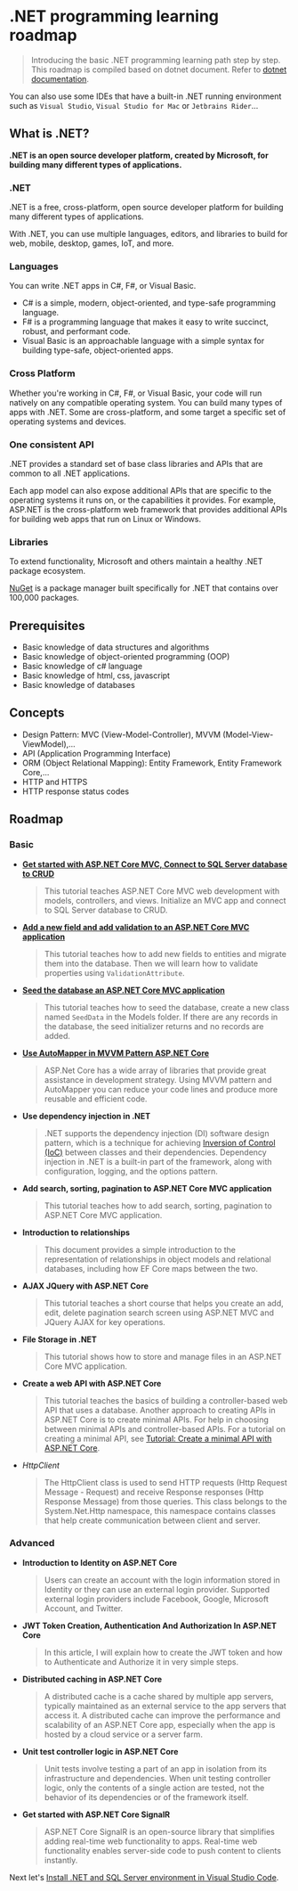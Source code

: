 # .NET programming learning roadmap

>Introducing the basic .NET programming learning path step by step. This roadmap is compiled based on dotnet document. Refer to [dotnet documentation](https://learn.microsoft.com/en-us/docs/).

You can also use some IDEs that have a built-in .NET running environment such as `Visual Studio`, `Visual Studio for Mac` or `Jetbrains Rider`...

## What is .NET?

**.NET is an open source developer platform, created by Microsoft, for building many different types of applications.**

### .NET

.NET is a free, cross-platform, open source developer platform for building many different types of applications.

With .NET, you can use multiple languages, editors, and libraries to build for web, mobile, desktop, games, IoT, and more.

### Languages

You can write .NET apps in C#, F#, or Visual Basic.

- C# is a simple, modern, object-oriented, and type-safe programming language.
- F# is a programming language that makes it easy to write succinct, robust, and performant code.
- Visual Basic is an approachable language with a simple syntax for building type-safe, object-oriented apps.

### Cross Platform

Whether you're working in C#, F#, or Visual Basic, your code will run natively on any compatible operating system. You can build many types of apps with .NET. Some are cross-platform, and some target a specific set of operating systems and devices.

### One consistent API

.NET provides a standard set of base class libraries and APIs that are common to all .NET applications.

Each app model can also expose additional APIs that are specific to the operating systems it runs on, or the capabilities it provides. For example, ASP.NET is the cross-platform web framework that provides additional APIs for building web apps that run on Linux or Windows.

### Libraries

To extend functionality, Microsoft and others maintain a healthy .NET package ecosystem.

[NuGet](https://www.nuget.org/) is a package manager built specifically for .NET that contains over 100,000 packages.

## Prerequisites

- Basic knowledge of data structures and algorithms
- Basic knowledge of object-oriented programming (OOP)
- Basic knowledge of c# language
- Basic knowledge of html, css, javascript
- Basic knowledge of databases

## Concepts

- Design Pattern: MVC (View-Model-Controller), MVVM (Model-View-ViewModel),...
- API (Application Programming Interface)
- ORM (Object Relational Mapping): Entity Framework, Entity Framework Core,...
- HTTP and HTTPS
- HTTP response status codes

## Roadmap

### Basic

- **[Get started with ASP.NET Core MVC, Connect to SQL Server database to CRUD](https://github.com/NguyenPhuDuc307/get-started-dotnet-mvc)**
  >This tutorial teaches ASP.NET Core MVC web development with models, controllers, and views. Initialize an MVC app and connect to SQL Server database to CRUD.

- **[Add a new field and add validation to an ASP.NET Core MVC application](https://github.com/NguyenPhuDuc307/add-field-and-validation)**
  >This tutorial teaches how to add new fields to entities and migrate them into the database. Then we will learn how to validate properties using `ValidationAttribute`.

- **[Seed the database an ASP.NET Core MVC application](https://github.com/NguyenPhuDuc307/seed-the-database)**
  >This tutorial teaches how to seed the database, create a new class named `SeedData` in the Models folder. If there are any records in the database, the seed initializer returns and no records are added.

- **[Use AutoMapper in MVVM Pattern ASP.NET Core](https://github.com/NguyenPhuDuc307/mvvm-design-pattern)**
  >ASP.Net Core has a wide array of libraries that provide great assistance in development strategy. Using MVVM pattern and AutoMapper you can reduce your code lines and produce more reusable and efficient code.

- **Use dependency injection in .NET**
  >.NET supports the dependency injection (DI) software design pattern, which is a technique for achieving [Inversion of Control (IoC)](https://learn.microsoft.com/en-us/dotnet/architecture/modern-web-apps-azure/architectural-principles#dependency-inversion) between classes and their dependencies. Dependency injection in .NET is a built-in part of the framework, along with configuration, logging, and the options pattern.
  
- **Add search, sorting, pagination to ASP.NET Core MVC application**
  >This tutorial teaches how to add search, sorting, pagination to ASP.NET Core MVC application.

- **Introduction to relationships**
  >This document provides a simple introduction to the representation of relationships in object models and relational databases, including how EF Core maps between the two.

- **AJAX JQuery with ASP.NET Core**
  >This tutorial teaches a short course that helps you create an add, edit, delete pagination search screen using ASP.NET MVC and JQuery AJAX for key operations.

- **File Storage in .NET**
  >This tutorial shows how to store and manage files in an ASP.NET Core MVC application.

- **Create a web API with ASP.NET Core**
  >This tutorial teaches the basics of building a controller-based web API that uses a database. Another approach to creating APIs in ASP.NET Core is to create minimal APIs. For help in choosing between minimal APIs and controller-based APIs. For a tutorial on creating a minimal API, see [Tutorial: Create a minimal API with ASP.NET Core](https://learn.microsoft.com/en-us/aspnet/core/tutorials/min-web-api?view=aspnetcore-8.0&tabs=visual-studio).

- *HttpClient*
  >The HttpClient class is used to send HTTP requests (Http Request Message - Request) and receive Response responses (Http Response Message) from those queries. This class belongs to the System.Net.Http namespace, this namespace contains classes that help create communication between client and server.

### Advanced

- **Introduction to Identity on ASP.NET Core**
  >Users can create an account with the login information stored in Identity or they can use an external login provider. Supported external login providers include Facebook, Google, Microsoft Account, and Twitter.

- **JWT Token Creation, Authentication And Authorization In ASP.NET Core**
  >In this article, I will explain how to create the JWT token and how to Authenticate and Authorize it in very simple steps.

- **Distributed caching in ASP.NET Core**
  >A distributed cache is a cache shared by multiple app servers, typically maintained as an external service to the app servers that access it. A distributed cache can improve the performance and scalability of an ASP.NET Core app, especially when the app is hosted by a cloud service or a server farm.

- **Unit test controller logic in ASP.NET Core**
  >Unit tests involve testing a part of an app in isolation from its infrastructure and dependencies. When unit testing controller logic, only the contents of a single action are tested, not the behavior of its dependencies or of the framework itself.

- **Get started with ASP.NET Core SignalR**
  >ASP.NET Core SignalR is an open-source library that simplifies adding real-time web functionality to apps. Real-time web functionality enables server-side code to push content to clients instantly.
  
Next let's [Install .NET and SQL Server environment in Visual Studio Code](https://github.com/NguyenPhuDuc307/install-dotnet-sql-server).
